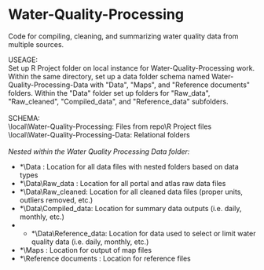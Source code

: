 # Water-Quality-Processing
Code for compiling, cleaning, and summarizing water quality data from multiple sources. 

USEAGE:<br>
Set up R Project folder on local instance for Water-Quality-Processing work.<br>
Within the same directory, set up a data folder schema named Water-Quality-Processing-Data with "Data", "Maps", and "Reference documents" folders. 
Within the "Data" folder set up folders for "Raw_data", "Raw_cleaned", "Compiled_data", and "Reference_data" subfolders.<br> <br>
SCHEMA: <br>
\local\Water-Quality-Processing:   Files from repo\R Project files<br>
\local\Water-Quality-Processing-Data:   Relational folders<br> <br>
_Nested within the Water Quality Processing Data folder:_ 
*   *\Data :   Location for all data files with nested folders based on data types <br>
*   *\Data\Raw_data :   Location for all portal and atlas raw data files <br>
*   *\Data\Raw_cleaned:   Location for all cleaned data files (proper units, outliers removed, etc.)<br>
*   *\Data\Compiled_data:   Location for summary data outputs (i.e. daily, monthly, etc.) <br>
*   *   *\Data\Reference_data:   Location for data used to select or limit water quality data (i.e. daily, monthly, etc.) <br> 
*   *\Maps :   Location for output of map files <br>
*   *\Reference documents :   Location for reference files <br>
